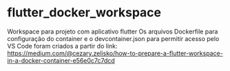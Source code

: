 # flutter_docker_workspace
Workspace para projeto com aplicativo flutter
Os arquivos Dockerfile para configuração do container e o devcontainer.json para permitir acesso pelo VS Code foram criados a partir do link: https://medium.com/@cezary.zelisko/how-to-prepare-a-flutter-workspace-in-a-docker-container-e56e0c7c7dcd
